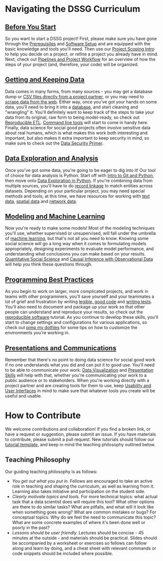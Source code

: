 # Navigating the DSSG Curriculum

## [Before You Start](0_before_you_start/)
So you want to start a DSSG project! First, please make sure you have gone through the [Prerequisites](0_before_you_start/prerequisites/) and [Software Setup](0_before_you_start/software-setup/) and are equipped 
with the basic knowledge and tools you'll need. Then use our 
[Project Scoping Intro](https://dssg.uchicago.edu/2016/10/27/scoping-data-science-for-social-good-projects/)
to help you decide on a project, or refine a project you already have in mind. 
Next, check out [Pipelines and Project Workflow](0_before_you_start/pipelines-and-project-workflow/) for an
overview of how the steps of your project (and, therefore, your code) will be organized.

## [Getting and Keeping Data](1_getting_and_keeping_data/)
Data comes in many forms, from many sources - you may get a database dump or 
[CSV files directly from a project partner](1_getting_and_keeping_data/csv-to-db/), or you may need to 
[scrape data from the web](1_getting_and_keeping_data/basic-web-scraping/). Either way,
once you've got your hands on some data, you'll need to bring it into a [database](1_getting_and_keeping_data/databases/),
and start cleaning and "wrangling" it. You'll definitely want to keep track of the steps to take your data from its 
original, raw form to being model-ready, so check out [Reproducible ETL](1_getting_and_keeping_data/reproducible_ETL/).
[Command line tools](1_getting_and_keeping_data/command-line-tools/) will start to come in handy here. 
Finally, data science for social good projects often involve sensitive data about real humans, which is what makes this 
work both interesting and important, but also makes it extra important to keep security in mind, so make sure to check 
out the [Data Security Primer](1_getting_and_keeping_data/data-security-primer/).

## [Data Exploration and Analysis](2_data_exploration_and_analysis/)
Once you've got some data, you're going to be eager to dig into it! Our tool of choice for data analysis is Python. Start off 
with [Intro to Git and Python](2_data_exploration_and_analysis/intro-to-git-and-python/), then move onto 
[Data Exploration in Python](2_data_exploration_and_analysis/data-exploration-in-python/). 
If you're combining data from multiple sources, you'll have to do 
[record linkage](2_data_exploration_and_analysis/record-linkage/) to match entities across datasets. Depending on your
particular project, you may need special methods and tools; at this time, we have resources 
for working with [text data](2_data_exploration_and_analysis/text-analysis/), [spatial data](2_data_exploration_and_analysis/postgis-workshop/) and [network data](2_data_exploration_and_analysis/network-analysis/).

## [Modeling and Machine Learning](3_modeling_and_machine_learning/)
Now you're ready to make some models! Most of the modeling techniques you'll use, whether supervised or unsupervised,
will fall under the umbrella of [machine learning](3_modeling_and_machine_learning/machine-learning/), but that's 
not all you need to know. Knowing some social science will go a long way when it comes to formulating models 
appropriately, designing experiments to evaluate model performance, and understanding what conclusions you can make 
based on your results. [Quantitative Social Science](3_modeling_and_machine_learning/quantitative-social-science/) and 
[Causal Inference with Observational Data](3_modeling_and_machine_learning/causal-inference/) will help you think these questions through. 

## [Programming Best Practices](4_programming_best_practices/)
As you begin to work on larger, more complicated projects, and work in teams with other programmers, you'll save yourself
and your teammates a lot of grief and frustration by writing [legible, good code](4_programming_best_practices/legible-good-code/) 
and [writing tests](4_programming_best_practices/test-test-test/). You'll also need to document and package up your work 
so that other people can understand and reproduce your results, so check out the 
[reproducible software](4_programming_best_practices/reproducible-software/) tutorial. As you continue to develop these
skills, you'll start to change settings and configurations for various applications, so check out 
[pimp my dotfiles](4_programming_best_practices/pimp-my-dotfiles/) for some tips on how to customize the environments 
you're working in.

## [Presentations and Communications](5_presentations_and_communications/)
Remember that there's no point to doing data science for social good work if no one understands 
what you did and can put it to good use. You'll need to be able to communicate your work:
[Data Visualization](https://github.com/jonkeane/data-visualization-intro) and [Presentation Skills](5_presentations_and_communications/presentation-skills/) will help with that, whether you're communicating your work to a public audience or to stakeholders. When you're
working directly with a project partner and are creating tools for them to use, keep
[Usability and User Interfaces](5_presentations_and_communications/usability-and-user-interfaces/) in mind to make sure that 
whatever tools you create will be useful and usable.

# How to Contribute
We welcome contributions and collaboration! 
If you find a broken link, or have a request or suggestion, please submit an issue. 
If you have materials to contribute, please submit a pull request. New tutorials should follow our [tutorial template](tutorial-template/), and keep in mind the teaching philosophy outlined below. 

## Teaching Philosophy
Our guiding teaching philosophy is as follows:
- *You get out what you put in.* Fellows are encouraged to take an active role in teaching and shaping the curriculum,
as well as learning from it. Learning also takes initiative and participation on the student side.
- *Clearly motivate topics and tools.* For more technical topics: what actual task that a data scientist does will require
this tool? What other options are there to do similar tasks? What are pitfalls, and what will it look like when something
goes wrong? What are common mistakes or bugs? For conceptual topics: Why do we feel the need to communicate this topic?
What are some concrete examples of where it's been done well or poorly in the past?
- *Lessons should be user friendly.* Lectures should be concise - 45 minutes at the outside - and materials should be 
practical. Slides should be accompanied by a worksheet or exercises so fellows can follow along and learn by doing,
and a cheat sheet with relevant commands or code snippets should be included where possible.  
